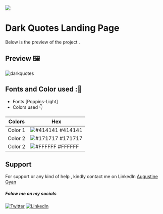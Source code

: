 <img src="https://img.shields.io/badge/Landing%20Pages-Beginner%20Friendly-blue">

# Dark Quotes Landing Page
Below is the preview of the project .


## Preview :framed_picture:


![darkquotes](https://user-images.githubusercontent.com/43218009/178188361-44a875cd-a091-452e-8473-0a0c88d7f393.PNG)

## Fonts and Color used ::art:
- Fonts [Poppins-Light]
- Colors used :point_down:



| Colors             | Hex                                                                |
| ----------------- | ------------------------------------------------------------------ |
|  Color 1| ![#414141](https://via.placeholder.com/10/414141?text=+) #414141 |
|  Color 2| ![#171717](https://via.placeholder.com/10/171717?text=+) #171717 |
|  Color 2| ![#FFFFFF](https://via.placeholder.com/10/FFFFFF?text=+) #FFFFFF |



## Support

For support or any kind of help , kindly contact me on LinkedIn [Augustine Gyan](https://www.linkedin.com/in/augustinegyan/) 

##### Folow me on my socials
<a href="https://www.twitter.com/AugustineGyan7" target="_blank"><img src="https://img.shields.io/badge/Twitter-%230077B5.svg?&style=flat-square&logo=twitter&logoColor=white" alt="Twitter"></a>
<a href="https://www.linkedin.com/in/augustinegyan/" target="_blank"><img src="https://img.shields.io/badge/LinkedIn-%230077B5.svg?&style=flat-square&logo=linkedin&logoColor=white" alt="LinkedIn"></a>

